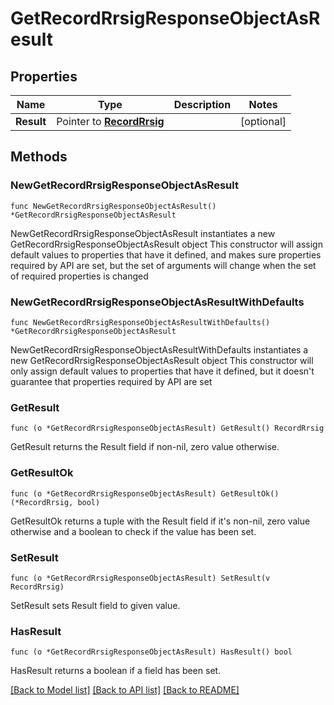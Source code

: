 # GetRecordRrsigResponseObjectAsResult

## Properties

Name | Type | Description | Notes
------------ | ------------- | ------------- | -------------
**Result** | Pointer to [**RecordRrsig**](RecordRrsig.md) |  | [optional] 

## Methods

### NewGetRecordRrsigResponseObjectAsResult

`func NewGetRecordRrsigResponseObjectAsResult() *GetRecordRrsigResponseObjectAsResult`

NewGetRecordRrsigResponseObjectAsResult instantiates a new GetRecordRrsigResponseObjectAsResult object
This constructor will assign default values to properties that have it defined,
and makes sure properties required by API are set, but the set of arguments
will change when the set of required properties is changed

### NewGetRecordRrsigResponseObjectAsResultWithDefaults

`func NewGetRecordRrsigResponseObjectAsResultWithDefaults() *GetRecordRrsigResponseObjectAsResult`

NewGetRecordRrsigResponseObjectAsResultWithDefaults instantiates a new GetRecordRrsigResponseObjectAsResult object
This constructor will only assign default values to properties that have it defined,
but it doesn't guarantee that properties required by API are set

### GetResult

`func (o *GetRecordRrsigResponseObjectAsResult) GetResult() RecordRrsig`

GetResult returns the Result field if non-nil, zero value otherwise.

### GetResultOk

`func (o *GetRecordRrsigResponseObjectAsResult) GetResultOk() (*RecordRrsig, bool)`

GetResultOk returns a tuple with the Result field if it's non-nil, zero value otherwise
and a boolean to check if the value has been set.

### SetResult

`func (o *GetRecordRrsigResponseObjectAsResult) SetResult(v RecordRrsig)`

SetResult sets Result field to given value.

### HasResult

`func (o *GetRecordRrsigResponseObjectAsResult) HasResult() bool`

HasResult returns a boolean if a field has been set.


[[Back to Model list]](../README.md#documentation-for-models) [[Back to API list]](../README.md#documentation-for-api-endpoints) [[Back to README]](../README.md)


